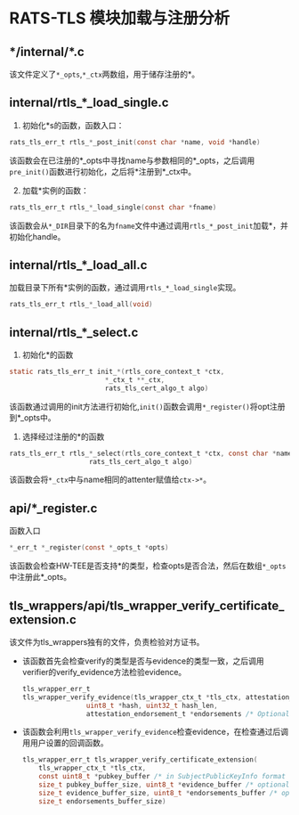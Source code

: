 # RATS-TLS 模块加载与注册分析
## \*/internal/\*.c
该文件定义了`*_opts`,`*_ctx`两数组，用于储存注册的*。
## internal/rtls_*_load_single.c
1. 初始化*s的函数，函数入口：
```c
rats_tls_err_t rtls_*_post_init(const char *name, void *handle)
```
该函数会在已注册的*_opts中寻找name与参数相同的*_opts，之后调用`pre_init()`函数进行初始化，之后将\*注册到\*_ctx中。  

2. 加载*实例的函数：
```C
rats_tls_err_t rtls_*_load_single(const char *fname)
```
该函数会从`*_DIR`目录下的名为`fname`文件中通过调用`rtls_*_post_init`加载*，并初始化handle。
## internal/rtls_*_load_all.c
加载目录下所有*实例的函数，通过调用`rtls_*_load_single`实现。
```C
rats_tls_err_t rtls_*_load_all(void)
```
## internal/rtls_*_select.c
1. 初始化*的函数
```C
static rats_tls_err_t init_*(rtls_core_context_t *ctx,
					    *_ctx_t **_ctx,
					    rats_tls_cert_algo_t algo)
```
该函数通过调用的init方法进行初始化,`init()`函数会调用`*_register()`将opt注册到*_opts中。

1. 选择经过注册的*的函数
```C
rats_tls_err_t rtls_*_select(rtls_core_context_t *ctx, const char *name,
				    rats_tls_cert_algo_t algo)
```
该函数会将`*_ctx`中与name相同的attenter赋值给`ctx->*`。
## api/*_register.c
函数入口
```C
*_err_t *_register(const *_opts_t *opts)
```
该函数会检查HW-TEE是否支持\*的类型，检查opts是否合法，然后在数组`*_opts`中注册此\*_opts。

## tls_wrappers/api/tls_wrapper_verify_certificate_extension.c
该文件为tls_wrappers独有的文件，负责检验对方证书。
+ 该函数首先会检查verify的类型是否与evidence的类型一致，之后调用verifier的verify_evidence方法检验evidence。
	```C
	tls_wrapper_err_t
	tls_wrapper_verify_evidence(tls_wrapper_ctx_t *tls_ctx, attestation_evidence_t *evidence,
					uint8_t *hash, uint32_t hash_len,
					attestation_endorsement_t *endorsements /* Optional */)
	```
+ 该函数会利用`tls_wrapper_verify_evidence`检查evidence，在检查通过后调用用户设置的回调函数。
	```C
	tls_wrapper_err_t tls_wrapper_verify_certificate_extension(
		tls_wrapper_ctx_t *tls_ctx,
		const uint8_t *pubkey_buffer /* in SubjectPublicKeyInfo format */,
		size_t pubkey_buffer_size, uint8_t *evidence_buffer /* optional, for nullverifier */,
		size_t evidence_buffer_size, uint8_t *endorsements_buffer /* optional */,
		size_t endorsements_buffer_size)
	```


